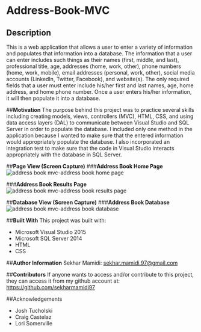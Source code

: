 # Address-Book-MVC

## **Description**
This is a web application that allows a user to enter a variety of information and populates that information into a database. The information that 
a user can enter includes such things as their names (first, middle, and last), professional title, age, addresses (home, work, other),
phone numbers (home, work, mobile), email addresses (personal, work, other), social media accounts (LinkedIn, Twitter, Facebook), and 
website(s).  The only required fields that a user must enter include his/her first and last names, age, home address, and home phone number. Once
a user enters his/her information, it will then populate it into a database. 

##**Motivation**
The purpose behind this project was to practice several skills including creating models, views, controllers (MVC), HTML, CSS, and using data access layers (DAL)
to communicate between Visual Studio and SQL Server in order to populate the database.  I included only one method in the application
because I wanted to make sure that the entered information would appropriately populate the database.  I also incorporated an integration test to
make sure that the code in Visual Studio interacts appropriately with the database in SQL Server.

##**Page View (Screen Capture)**
###**Address Book Home Page**
![address book mvc-address book home page](https://cloud.githubusercontent.com/assets/22801040/23587111/296e0cc2-0173-11e7-9645-f22f43b2757b.gif)

###**Address Book Results Page**
![address book mvc-address book results page](https://cloud.githubusercontent.com/assets/22801040/23587132/b80c3ce2-0173-11e7-92c3-b2c6b96d05c7.gif)

##**Database View (Screen Capture)**
###**Address Book Database**
![address book mvc-address book database](https://cloud.githubusercontent.com/assets/22801040/23587191/fc67e4e4-0174-11e7-9fad-9af0ad951667.gif)

##**Built With**
This project was built with:
- Microsoft Visual Studio 2015
- Microsoft SQL Server 2014
- HTML
- CSS

##**Author Information**
Sekhar Mamidi: sekhar.mamidi.97@gmail.com

##**Contributors**
If anyone wants to access and/or contribute to this project, they can access it from my github account at: <https://github.com/sekharmamidi97>

##Acknowledgements
- Josh Tucholski
- Craig Castelaz
- Lori Somerville
